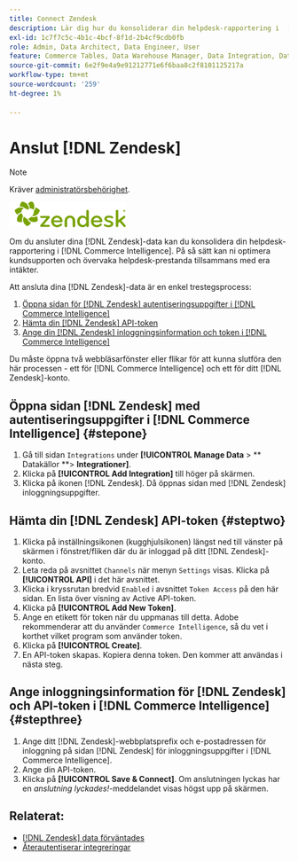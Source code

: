 ```yaml
---
title: Connect Zendesk
description: Lär dig hur du konsoliderar din helpdesk-rapportering i  [!DNL Commerce Intelligence].
exl-id: 1c7f7c5c-4b1c-4bcf-8f1d-2b4cf9cdb0fb
role: Admin, Data Architect, Data Engineer, User
feature: Commerce Tables, Data Warehouse Manager, Data Integration, Data Import/Export
source-git-commit: 6e2f9e4a9e91212771e6f6baa8c2f8101125217a
workflow-type: tm+mt
source-wordcount: '259'
ht-degree: 1%

---
```


# Anslut [!DNL Zendesk]

>[!NOTE]
>
>Kräver [administratörsbehörighet](../../../administrator/user-management/user-management.md).

![](../../../assets/Zendesk_logo.png)

Om du ansluter dina [!DNL Zendesk]-data kan du konsolidera din helpdesk-rapportering i [!DNL Commerce Intelligence]. På så sätt kan ni optimera kundsupporten och övervaka helpdesk-prestanda tillsammans med era intäkter.

Att ansluta dina [!DNL Zendesk]-data är en enkel trestegsprocess:

1. [Öppna sidan för  [!DNL Zendesk] autentiseringsuppgifter i [!DNL Commerce Intelligence]](#stepone)
1. [Hämta din  [!DNL Zendesk] API-token](#steptwo)
1. [Ange din  [!DNL Zendesk] inloggningsinformation och token i [!DNL Commerce Intelligence]](#stepthree)

Du måste öppna två webbläsarfönster eller flikar för att kunna slutföra den här processen - ett för [!DNL Commerce Intelligence] och ett för ditt [!DNL Zendesk]-konto.

## Öppna sidan [!DNL Zendesk] med autentiseringsuppgifter i [!DNL Commerce Intelligence] {#stepone}

1. Gå till sidan `Integrations` under **[!UICONTROL Manage Data** > ** Datakällor **> **Integrationer]**.
1. Klicka på **[!UICONTROL Add Integration]** till höger på skärmen.
1. Klicka på ikonen [!DNL Zendesk]. Då öppnas sidan med [!DNL Zendesk] inloggningsuppgifter.

## Hämta din [!DNL Zendesk] API-token {#steptwo}

1. Klicka på inställningsikonen (kugghjulsikonen) längst ned till vänster på skärmen i fönstret/fliken där du är inloggad på ditt [!DNL Zendesk]-konto.
1. Leta reda på avsnittet `Channels` när menyn `Settings` visas. Klicka på **[!UICONTROL API]** i det här avsnittet.
1. Klicka i kryssrutan bredvid `Enabled` i avsnittet `Token Access` på den här sidan. En lista över visning av Active API-token.
1. Klicka på **[!UICONTROL Add New Token]**.
1. Ange en etikett för token när du uppmanas till detta. Adobe rekommenderar att du använder `Commerce Intelligence`, så du vet i korthet vilket program som använder token.
1. Klicka på **[!UICONTROL Create]**.
1. En API-token skapas. Kopiera denna token. Den kommer att användas i nästa steg.

## Ange inloggningsinformation för [!DNL Zendesk] och API-token i [!DNL Commerce Intelligence] {#stepthree}

1. Ange ditt [!DNL Zendesk]-webbplatsprefix och e-postadressen för inloggning på sidan [!DNL Zendesk] för inloggningsuppgifter i [!DNL Commerce Intelligence].
1. Ange din API-token.
1. Klicka på **[!UICONTROL Save & Connect]**. Om anslutningen lyckas har en *anslutning lyckades!*-meddelandet visas högst upp på skärmen.

## Relaterat:

* [ [!DNL Zendesk] data förväntades](../integrations/exp-zendesk-data.md)
* [Återautentiserar integreringar](https://experienceleague.adobe.com/docs/commerce-knowledge-base/kb/how-to/mbi-reauthenticating-integrations.html)
